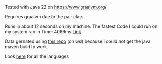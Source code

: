 Tested with Java 22 on https://www.graalvm.org/

Requires graalvm due to the pair class.

Runs in about 12 seconds on my machine. The fastest Code I could run on my system ran in Time: 4066ms
[Link](https://github.com/gunnarmorling/1brc/blob/main/src/main/java/dev/morling/onebrc/CalculateAverage_gonix.java)

Data gernated using [this repo](https://github.com/dannyvankooten/1brc#submitting) (on wsl) because I could not get the java maven build to work. 

Look [here](https://1brc.dev/) for all the languages

